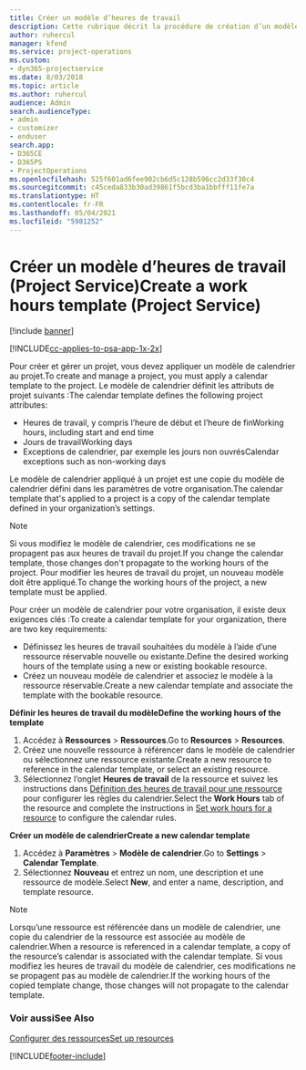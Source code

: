 ```yaml
---
title: Créer un modèle d’heures de travail
description: Cette rubrique décrit la procédure de création d’un modèle d’heures de travail dans Project Service.
author: ruhercul
manager: kfend
ms.service: project-operations
ms.custom:
- dyn365-projectservice
ms.date: 8/03/2018
ms.topic: article
ms.author: ruhercul
audience: Admin
search.audienceType:
- admin
- customizer
- enduser
search.app:
- D365CE
- D365PS
- ProjectOperations
ms.openlocfilehash: 525f601ad6fee902cb6d5c128b596cc2d33f30c4
ms.sourcegitcommit: c45ceda833b30ad39861f5bcd3ba1bbfff11fe7a
ms.translationtype: HT
ms.contentlocale: fr-FR
ms.lasthandoff: 05/04/2021
ms.locfileid: "5981252"
---
```

# <a name="create-a-work-hours-template-project-service"></a><span data-ttu-id="728d4-103">Créer un modèle d’heures de travail (Project Service)</span><span class="sxs-lookup"><span data-stu-id="728d4-103">Create a work hours template (Project Service)</span></span>

[!include [banner](../includes/psa-now-project-operations.md)]

[!INCLUDE[cc-applies-to-psa-app-1x-2x](../includes/cc-applies-to-psa-app-3x.md)]

<span data-ttu-id="728d4-104">Pour créer et gérer un projet, vous devez appliquer un modèle de calendrier au projet.</span><span class="sxs-lookup"><span data-stu-id="728d4-104">To create and manage a project, you must apply a calendar template to the project.</span></span> <span data-ttu-id="728d4-105">Le modèle de calendrier définit les attributs de projet suivants :</span><span class="sxs-lookup"><span data-stu-id="728d4-105">The calendar template defines the following project attributes:</span></span>

- <span data-ttu-id="728d4-106">Heures de travail, y compris l’heure de début et l’heure de fin</span><span class="sxs-lookup"><span data-stu-id="728d4-106">Working hours, including start and end time</span></span>
- <span data-ttu-id="728d4-107">Jours de travail</span><span class="sxs-lookup"><span data-stu-id="728d4-107">Working days</span></span>
- <span data-ttu-id="728d4-108">Exceptions de calendrier, par exemple les jours non ouvrés</span><span class="sxs-lookup"><span data-stu-id="728d4-108">Calendar exceptions such as non-working days</span></span>

<span data-ttu-id="728d4-109">Le modèle de calendrier appliqué à un projet est une copie du modèle de calendrier défini dans les paramètres de votre organisation.</span><span class="sxs-lookup"><span data-stu-id="728d4-109">The calendar template that's applied to a project is a copy of the calendar template defined in your organization’s settings.</span></span>

> [!NOTE]
> <span data-ttu-id="728d4-110">Si vous modifiez le modèle de calendrier, ces modifications ne se propagent pas aux heures de travail du projet.</span><span class="sxs-lookup"><span data-stu-id="728d4-110">If you change the calendar template, those changes don't propagate to the working hours of the project.</span></span> <span data-ttu-id="728d4-111">Pour modifier les heures de travail du projet, un nouveau modèle doit être appliqué.</span><span class="sxs-lookup"><span data-stu-id="728d4-111">To change the working hours of the project, a new template must be applied.</span></span>

<span data-ttu-id="728d4-112">Pour créer un modèle de calendrier pour votre organisation, il existe deux exigences clés :</span><span class="sxs-lookup"><span data-stu-id="728d4-112">To create a calendar template for your organization, there are two key requirements:</span></span>

- <span data-ttu-id="728d4-113">Définissez les heures de travail souhaitées du modèle à l’aide d’une ressource réservable nouvelle ou existante.</span><span class="sxs-lookup"><span data-stu-id="728d4-113">Define the desired working hours of the template using a new or existing bookable resource.</span></span>
- <span data-ttu-id="728d4-114">Créez un nouveau modèle de calendrier et associez le modèle à la ressource réservable.</span><span class="sxs-lookup"><span data-stu-id="728d4-114">Create a new calendar template and associate the template with the bookable resource.</span></span>

<span data-ttu-id="728d4-115">**Définir les heures de travail du modèle**</span><span class="sxs-lookup"><span data-stu-id="728d4-115">**Define the working hours of the template**</span></span>

1. <span data-ttu-id="728d4-116">Accédez à **Ressources** \> **Ressources**.</span><span class="sxs-lookup"><span data-stu-id="728d4-116">Go to **Resources** \> **Resources**.</span></span>
2. <span data-ttu-id="728d4-117">Créez une nouvelle ressource à référencer dans le modèle de calendrier ou sélectionnez une ressource existante.</span><span class="sxs-lookup"><span data-stu-id="728d4-117">Create a new resource to reference in the calendar template, or select an existing resource.</span></span>
3. <span data-ttu-id="728d4-118">Sélectionnez l’onglet **Heures de travail** de la ressource et suivez les instructions dans [Définition des heures de travail pour une ressource](https://docs.microsoft.com/dynamics365/field-service/set-work-hours-resource) pour configurer les règles du calendrier.</span><span class="sxs-lookup"><span data-stu-id="728d4-118">Select the **Work Hours** tab of the resource and complete the instructions in [Set work hours for a resource](https://docs.microsoft.com/dynamics365/field-service/set-work-hours-resource) to configure the calendar rules.</span></span>

<span data-ttu-id="728d4-119">**Créer un modèle de calendrier**</span><span class="sxs-lookup"><span data-stu-id="728d4-119">**Create a new calendar template**</span></span>

1. <span data-ttu-id="728d4-120">Accédez à **Paramètres** \> **Modèle de calendrier**.</span><span class="sxs-lookup"><span data-stu-id="728d4-120">Go to **Settings** \> **Calendar Template**.</span></span>
2. <span data-ttu-id="728d4-121">Sélectionnez **Nouveau** et entrez un nom, une description et une ressource de modèle.</span><span class="sxs-lookup"><span data-stu-id="728d4-121">Select **New**, and enter a name, description, and template resource.</span></span>


> [!NOTE]
> <span data-ttu-id="728d4-122">Lorsqu’une ressource est référencée dans un modèle de calendrier, une copie du calendrier de la ressource est associée au modèle de calendrier.</span><span class="sxs-lookup"><span data-stu-id="728d4-122">When a resource is referenced in a calendar template, a copy of the resource’s calendar is associated with the calendar template.</span></span> <span data-ttu-id="728d4-123">Si vous modifiez les heures de travail du modèle de calendrier, ces modifications ne se propagent pas au modèle de calendrier.</span><span class="sxs-lookup"><span data-stu-id="728d4-123">If the working hours of the copied template change, those changes will not propagate to the calendar template.</span></span>


### <a name="see-also"></a><span data-ttu-id="728d4-124">Voir aussi</span><span class="sxs-lookup"><span data-stu-id="728d4-124">See Also</span></span>  
 [<span data-ttu-id="728d4-125">Configurer des ressources</span><span class="sxs-lookup"><span data-stu-id="728d4-125">Set up resources</span></span>](../psa/set-up-resources.md)


[!INCLUDE[footer-include](../includes/footer-banner.md)]
